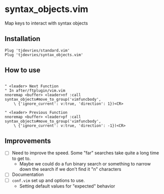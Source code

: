 # syntax_objects.vim
Map keys to interact with syntax objects

## Installation

```vim
Plug 'tjdevries/standard.vim'
Plug 'tjdevries/syntax_objects.vim'
```

## How to use

```vim

" <leader> Next Function
" In after/ftplugin/vim.vim
nnoremap <buffer> <leader>nf :call syntax_objects#move_to_group('vimfuncbody',
    \ {'ignore_current': v:true, 'direction': 1})<CR>

" <leader> Previous Function
nnoremap <buffer> <leader>pf :call syntax_objects#move_to_group('vimfuncbody',
    \ {'ignore_current': v:true, 'direction': -1})<CR>
```

## Improvements

- [ ] Need to improve the speed. Some "far" searches take quite a long time to get to.
  - Maybe we could do a fun binary search or something to narrow down the search if we don't find it "n" characters
- [ ] Documentation
- [ ] `conf.vim` set up and options to use.
  - Setting default values for "expected" behavior
